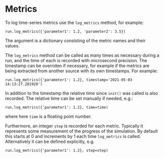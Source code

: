 # Metrics

To log time-series metrics use the `log_metrics` method, for example:
```
run.log_metrics({'parameter1': 1.2, 'parameter2': 3.5})
```
The argument is a dictionary consisting of the metric names and their values.

The `log_metrics` method can be called as many times as necessary during a run, and the time of each is recorded with microsecond precision. The
timestamp can be overriden if necessary, for example if the metrics are being extracted from another source with its own timestamps. For example:
```
run.log_metrics({'parameter1': 1.2}, timestamp='2021-05-03 14:13:27.281920')
```
In addition to the timestamp the relative time since `init()` was called is also recorded. The relative time can be set manually if needed, e.g.:
```
run.log_metrics({'parameter1': 1.2}, time=time)
```
where here `time` is a floating point number.

Furthermore, an integer `step` is recorded for each metric. Typically it represents some measurement of the progress of the simulation.
By default this starts at 0 and increments by 1 each time `log_metrics` is called.
Alternatively it can be defined explicitly, e.g.
```
run.log_metrics({'parameter1': 1.2}, step=step)
```
